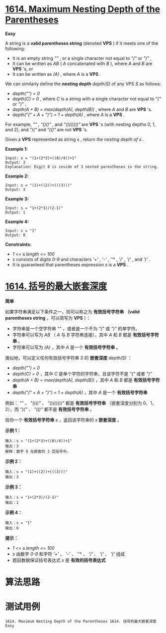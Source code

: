 # [1614. Maximum Nesting Depth of the Parentheses][enTitle]

**Easy**

A string is a **valid parentheses string**  (denoted **VPS** ) if it meets one of the following:

- It is an empty string  *""* , or a single character not equal to  *"("*  or  *")"* , 
- It can be written as  *AB*  ( *A*  concatenated with  *B* ), where  *A*  and  *B*  are **VPS** 's, or 
- It can be written as  *(A)* , where  *A*  is a **VPS** .

We can similarly define the **nesting depth**   *depth(S)*  of any VPS  *S*  as follows:

-  *depth("") = 0*  
-  *depth(C) = 0* , where  *C*  is a string with a single character not equal to  *"("*  or  *")"* . 
-  *depth(A + B) = max(depth(A), depth(B))* , where  *A*  and  *B*  are **VPS** 's. 
-  *depth("(" + A + ")") = 1 + depth(A)* , where  *A*  is a **VPS** .

For example,  *""* ,  *"()()"* , and  *"()(()())"*  are **VPS** 's (with nesting depths 0, 1, and 2), and  *")("*  and  *"(()"*  are not **VPS** 's.

Given a **VPS**  represented as string  *s* , return  *the nesting depth of*  *s* .



**Example 1:** 

```
Input: s = "(1+(2*3)+((8)/4))+1"
Output: 3
Explanation: Digit 8 is inside of 3 nested parentheses in the string.

```

**Example 2:** 

```
Input: s = "(1)+((2))+(((3)))"
Output: 3

```

**Example 3:** 

```
Input: s = "1+(2*3)/(2-1)"
Output: 1

```

**Example 4:** 

```
Input: s = "1"
Output: 0

```



**Constraints:** 

-  *1 <= s.length <= 100*  
-  *s*  consists of digits  *0-9*  and characters  *'+'* ,  *'-'* ,  *'*'* ,  *'/'* ,  *'('* , and  *')'* . 
- It is guaranteed that parentheses expression  *s*  is a **VPS** .


# [1614. 括号的最大嵌套深度][cnTitle]

**简单**

如果字符串满足以下条件之一，则可以称之为 **有效括号字符串** **（valid parentheses string** ，可以简写为 **VPS** ）：

- 字符串是一个空字符串  *""* ，或者是一个不为  *"("*  或  *")"*  的单字符。 
- 字符串可以写为  *AB* （ *A*  与  *B*  字符串连接），其中  *A*  和  *B*  都是 **有效括号字符串**  。 
- 字符串可以写为  *(A)* ，其中  *A*  是一个 **有效括号字符串**  。

类似地，可以定义任何有效括号字符串  *S*  的 **嵌套深度**   *depth(S)* ：

-  *depth("") = 0*  
-  *depth(C) = 0* ，其中  *C*  是单个字符的字符串，且该字符不是  *"("*  或者  *")"*  
-  *depth(A + B) = max(depth(A), depth(B))* ，其中  *A*  和  *B*  都是 **有效括号字符串**  
-  *depth("(" + A + ")") = 1 + depth(A)* ，其中  *A*  是一个 **有效括号字符串** 

例如： *""* 、 *"()()"* 、 *"()(()())"*  都是 **有效括号字符串** （嵌套深度分别为 0、1、2），而  *")("*  、 *"(()"*  都不是 **有效括号字符串**  。

给你一个 **有效括号字符串**   *s* ，返回该字符串的 *s*  **嵌套深度**  。



**示例 1：** 

```
输入：s = "(1+(2*3)+((8)/4))+1"
输出：3
解释：数字 8 在嵌套的 3 层括号中。

```

**示例 2：** 

```
输入：s = "(1)+((2))+(((3)))"
输出：3

```

**示例 3：** 

```
输入：s = "1+(2*3)/(2-1)"
输出：1

```

**示例 4：** 

```
输入：s = "1"
输出：0

```



**提示：** 

-  *1 <= s.length <= 100*  
-  *s*  由数字  *0-9*  和字符  *'+'* 、 *'-'* 、 *'*'* 、 *'/'* 、 *'('* 、 *')'*  组成 
- 题目数据保证括号表达式  *s*  是 **有效的括号表达式** 




# 算法思路

# 测试用例
```
1614. Maximum Nesting Depth of the Parentheses 1614. 括号的最大嵌套深度 Easy
```

[enTitle]: https://leetcode.com/problems/maximum-nesting-depth-of-the-parentheses/
[cnTitle]: https://leetcode-cn.com/problems/maximum-nesting-depth-of-the-parentheses/
